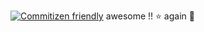 [![Commitizen friendly](https://img.shields.io/badge/commitizen-friendly-brightgreen.svg)](http://commitizen.github.io/cz-cli/)
awesome !! :star: again :star2:
